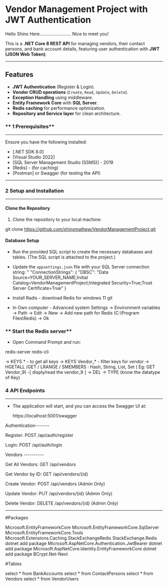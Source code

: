 # Vendor Management Project with JWT Authentication

Hello Shins Here......................... Nice to meet you!

This is a **.NET Core 8 REST API** for managing vendors, their contact persons, and bank account details, featuring user authentication with **JWT (JSON Web Token)**.

---

## Features

-  **JWT Authentication** (Register & Login).
-  **Vendor CRUD operations** (`Create`, `Read`, `Update`, `Delete`).
-  **Exception Handling** using middleware.
-  **Entity Framework Core** with **SQL Server**.
-  **Redis caching** for performance optimization.
-  **Repository and Service layer** for clean architecture.


### ** 1 Prerequisites**
--------------------------------------

Ensure you have the following installed:

- [.NET SDK 8.0]
- [Visual Studio 2022]
- [SQL Server Management Studio (SSMS)] - 2019
- [Redis] - (for caching)
- [Postman] or Swagger (for testing the API)

---

### **2 Setup and Installation**
----------------------------------


#### **Clone the Repository**

1. Clone the repository to your local machine:

 git clone https://github.com/shinsmathew/VendorManagementProject.git

#### **Database Setup**

- Run the provided SQL script to create the necessary databases and tables. (The SQL script is attached to the project.)

- Update the `appsettings.json` file with your SQL Server connection string:
 "
     "ConnectionStrings": {
    "DBSC": "Data Source=YOUR_SERVER_NAME;Initial Catalog=VendorManagementProject;Integrated Security=True;Trust Server Certificate=True"
    }

- Install Radis - download Redis for windows 11 git

- In Own computer - Advanced system Settings -> Environment variables -> Path -> Edit -> New -> Add new path for Redis (C:\Program Files\Redis) -> Ok

### ** Start the Redis server**

- Open Command Prompt and run:

 redis-server
 redis-cli

-> KEYS *     - to get all keys
-> KEYS Vendor_*  - filter keys for vendor
-> HGETALL /GET / LRANGE / SMEMBERS <key>  : Hash, String, List, Set    ( Eg:  GET Vendor_9) -[ disply/read the vendor_9 ]
-> DEL <key>
-> TYPE <key> (know the datatype of Key)



### **4 API Endpoints**
----------------------------------

- The application will start, and you can access the Swagger UI at:

   https://localhost:5001/swagger

Authentication-------

Register: POST /api/auth/register

Login: POST /api/auth/login

Vendors ----------

Get All Vendors: GET /api/vendors 

Get Vendor by ID: GET /api/vendors/{id} 

Create Vendor: POST /api/vendors (Admin Only)

Update Vendor: PUT /api/vendors/{id} (Admin Only)

Delete Vendor: DELETE /api/vendors/{id} (Admin Only)

------------------------------------------------

#Packages

Microsoft.EntityFrameworkCore
Microsoft.EntityFrameworkCore.SqlServer
Microsoft.EntityFrameworkCore.Tools
Microsoft.Extensions.Caching.StackExchangeRedis
StackExchange.Redis
dotnet add package Microsoft.AspNetCore.Authentication.JwtBearer
dotnet add package Microsoft.AspNetCore.Identity.EntityFrameworkCore
dotnet add package BCrypt.Net-Next

#Tables

select * from BankAccounts
select * from ContactPersons
select * from Vendors
select * from VendorUsers





